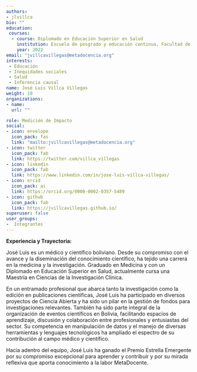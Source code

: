 ```yaml
---
authors:
- jlvillca
bio: ""
education: 
 courses:
  - course: Diplomado en Educación Superior en Salud
    institution: Escuela de posgrado y educación continua, Facultad de Medicina, Universidad Mayor de San Simón, Cochabamba, Bolivia.
    year: 2022
email: "jvillcavillegas@metadocencia.org"
interests:
 - Educación
 - Inequidades sociales
 - Salud
 - Inferencia causal 
name: José Luis Villca Villegas 
weight: 19
organizations:
- name: 
  url: ""

role: Medición de Impacto
social:
- icon: envelope
  icon_pack: fas
  link: "mailto:jvillcavillegas@metadocencia.org"
- icon: twitter
  icon_pack: fab
  link: https://twitter.com/villca_villegas
- icon: linkedin
  icon_pack: fab
  link: https://www.linkedin.com/in/jose-luis-villca-villegas/
- icon: orcid
  icon_pack: ai
  link: https://orcid.org/0000-0002-0357-5489
- icon: github
  icon_pack: fab
  link: https://jvillcavillegas.github.io/
superuser: false
user_groups:
-  Integrantes
---
```


**Experiencia y Trayectoria:**

José Luis es un médico y científico boliviano. Desde su compromiso con el avance y la diseminación del conocimiento científico, ha tejido una carrera en la medicina y la investigación. Graduado en Medicina y con un Diplomado en Educación Superior en Salud, actualmente cursa una Maestría en Ciencias de la Investigación Clínica. 

En un entramado profesional que abarca tanto la investigación como la edición en publicaciones científicas, José Luis ha participado en diversos proyectos de Ciencia Abierta y ha sido un pilar en la gestión de fondos para investigaciones relevantes. También ha sido parte integral de la organización de eventos científicos en Bolivia, facilitando espacios de aprendizaje, discusión y colaboración entre profesionales y entusiastas del sector. Su competencia en manipulación de datos y el manejo de diversas herramientas y lenguajes tecnológicos ha ampliado el espectro de su contribución al campo médico y científico. 

Hacia adentro del equipo, José Luis ha ganado el Premio Estrella Emergente por su compromiso excepcional para aprender y contribuir y por su mirada reflexiva que aporta conocimiento a la labor MetaDocente.
